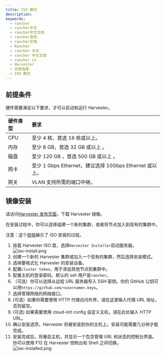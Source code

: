 ```yaml
---
title: ISO 模式
description:
keywords:
  - rancher
  - rancher中文
  - rancher中文文档
  - rancher官网
  - rancher文档
  - Rancher
  - rancher 中文
  - rancher 中文文档
  - rancher cn
  - Harvester
  - 安装指南
  - ISO 模式
---
```


## 前提条件

硬件需要满足以下要求，才可以启动和运行 Harvester。

| 硬件类型 | 要求                                                    |
| :------- | :------------------------------------------------------ |
| CPU      | 至少 4 核，首选 16 核或以上。                           |
| 内存     | 至少 8 GB，首选 32 GB 或以上 。                         |
| 磁盘     | 至少 120 GB ，首选 500 GB 或以上 。                     |
| 网卡     | 至少 1 Gbps Ethernet，建议选择 10Gbps Ethernet 或以上。 |
| 网关     | VLAN 支持所需的端口中继。                               |

## 镜像安装

请访问[Harvester 发布页面](https://github.com/rancher/harvester/releases)，下载 Harvester 镜像。

在安装过程中，你可以选择组建一个新的集群，或者将节点加入到现有的集群中。

注意：这个[视频](https://youtu.be/97ADieBX6bE)展示了 ISO 安装的过程。

1. 挂载 Harvester ISO 盘，选择`Harvester Installer`启动服务器。
   ![iso-install.png](/img/harvester/iso-install.png)
1. 创建一个新的 Harvester 集群或加入一个现有的集群，然后选择安装模式。
1. 选择要格式化 Harvester 的安装设备。
1. 配置`cluster token`，用于添加其他节点到集群中。
1. 配置主机的登录密码，默认的 ssh 用户是`rancher`。
1. （可选）你可以选择从远程 URL 服务器导入 SSH 密钥。你的 GitHub 公钥可以用`https://github.com/<username>.keys`。
1. 选择管理网络的网络接口。
1. (可选）如果你需要使用 HTTP 代理访问外界，请在这里输入代理 URL 地址，否则留空。
1. (可选) 如果需要使用 cloud-init config 自定义主机，请在此处输入 HTTP URL。
1. 确认安装选项，Harvester 将被安装到你的主机上。安装可能需要几分钟才能完成。
1. 安装完成后，将重启主机，并显示一个包含管理 URL 和状态的控制台界面。你可以使用 F12 在 Harvester 控制台和 Shell 之间切换。
   ![iso-installed.png](/img/harvester/iso-installed.png)
